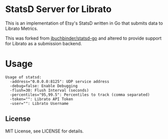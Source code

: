 # StatsD Server for Librato

This is an implementation of Etsy's StatsD written in Go that submits data to Librato Metrics.

This was forked from [jbuchbinder/statsd-go](https://github.com/jbuchbinder/statsd-go) and altered to provide support for Librato as a submission backend.

# Usage

```
Usage of statsd:
  -address="0.0.0.0:8125": UDP service address
  -debug=false: Enable Debugging
  -flush=30: Flush Interval (seconds)
  -percentiles="95,99.5": Percentiles to track (comma separated)
  -token="": Librato API Token
  -user="": Librato Username
```

## License

MIT License, see LICENSE for details.
